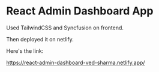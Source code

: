 # React Admin Dashboard App

Used TailwindCSS and Syncfusion on frontend.

Then deployed it on netlify.

Here's the link:

https://react-admin-dashboard-ved-sharma.netlify.app/

